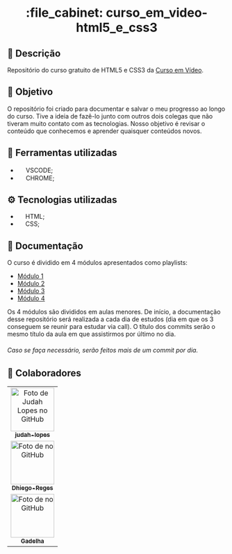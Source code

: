  <h1 align="center">:file_cabinet: curso_em_video-html5_e_css3</h1>

## 📜 Descrição

Repositório do curso gratuito de HTML5 e CSS3  da <a href="https://www.youtube.com/@CursoemVideo">Curso em Vídeo</a>.

## :dart: Objetivo

O repositório foi criado para documentar e salvar o meu progresso ao longo do curso. Tive a ideia de fazê-lo junto com outros dois colegas que não tiveram muito contato com as tecnologias. Nosso objetivo é revisar o conteúdo que conhecemos e aprender quaisquer conteúdos novos. 

## 🔧 Ferramentas utilizadas
-   <img src="https://cdn.jsdelivr.net/gh/devicons/devicon/icons/vscode/vscode-original.svg" width="15px;"/>  VSCODE;          
-   <img src="https://cdn.jsdelivr.net/gh/devicons/devicon/icons/chrome/chrome-original.svg" width="15px;"/>  CHROME;          

## ⚙️ Tecnologias utilizadas
-   <img src="https://cdn.jsdelivr.net/gh/devicons/devicon/icons/html5/html5-plain.svg" width="14px;"/> HTML;
-   <img src="https://cdn.jsdelivr.net/gh/devicons/devicon/icons/css3/css3-plain.svg" width="14px"/> CSS;
  
## 📝 Documentação

O curso é dividido em 4 módulos apresentados como playlists:
- <a href="https://www.youtube.com/watch?v=Ejkb_YpuHWs&list=PLHz_AreHm4dkZ9-atkcmcBaMZdmLHft8n">Módulo 1</a>
- <a href="https://www.youtube.com/watch?v=vPNIAJ9B4hg&list=PLHz_AreHm4dlUpEXkY1AyVLQGcpSgVF8s">Módulo 2</a>
- <a href="https://www.youtube.com/watch?v=ofFgnDtn_1c&list=PLHz_AreHm4dmcAviDwiGgHbeEJToxbOpZ">Módulo 3</a>
- <a href="https://www.youtube.com/watch?v=zHKHMmEG9vE&list=PLHz_AreHm4dkcVCk2Bn_fdVQ81Fkrh6WT">Módulo 4</a>

Os 4 módulos são divididos em aulas menores. 
De início, a documentação desse repositório será realizada a cada dia de estudos (dia em que os 3 conseguem se reunir para estudar via call). 
O título dos commits serão o mesmo título da aula em que assistirmos por último no dia.

###### Caso se faça necessário, serão feitos mais de um commit por dia.
## :handshake: Colaboradores

<table>
  <tr>
    <td align="center">
      <a href="https://github.com/judah-lopes">
        <img src="https://avatars.githubusercontent.com/u/134812191?s=400&u=00a571215f2ea321a8738af235cea655e1e36ec6&v=4" width="100px;" alt="Foto de Judah Lopes no GitHub"/><br>
        <sub>
          <b>judah-lopes</b>
        </sub>
      </a>
    </td>
  </tr>
  <tr>
    <td align="center">
      <a href="https://github.com/dhiegolopes">
        <img src="https://avatars.githubusercontent.com/u/152008418?v=4" width="100px;" alt="Foto de no GitHub"/><br>
        <sub>
          <b>Dhiego-Reges</b>
        </sub>
      </a>
    </td>
  </tr>
  <tr>
    <td align="center">
      <a href="GADELHA">
        <img src="" width="100px;" alt="Foto de  no GitHub"/><br>
        <sub>
          <b>Gadelha</b>
        </sub>
      </a>
    </td>
  </tr>
</table>
